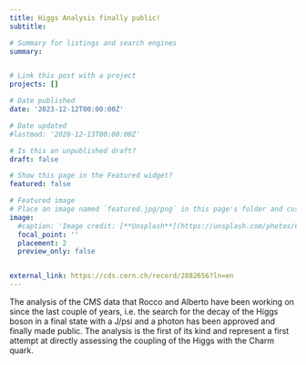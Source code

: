 ```yaml
---
title: Higgs Analysis finally public!
subtitle: 

# Summary for listings and search engines
summary: 


# Link this post with a project
projects: []

# Date published
date: '2023-12-12T00:00:00Z'

# Date updated
#lastmod: '2020-12-13T00:00:00Z'

# Is this an unpublished draft?
draft: false

# Show this page in the Featured widget?
featured: false

# Featured image
# Place an image named `featured.jpg/png` in this page's folder and customize its options here.
image:
  #caption: 'Image credit: [**Unsplash**](https://unsplash.com/photos/CpkOjOcXdUY)'
  focal_point: ''
  placement: 2
  preview_only: false


external_link: https://cds.cern.ch/record/2882656?ln=en
---
```


The analysis of the CMS data that Rocco and Alberto have been working
on since the last couple of years, i.e. the search for the decay of
the Higgs boson in a final state with a J/psi and a photon has been
approved and finally made public. The analysis is the first of its
kind and represent a first attempt at directly assessing the coupling
of the Higgs with the Charm quark.
